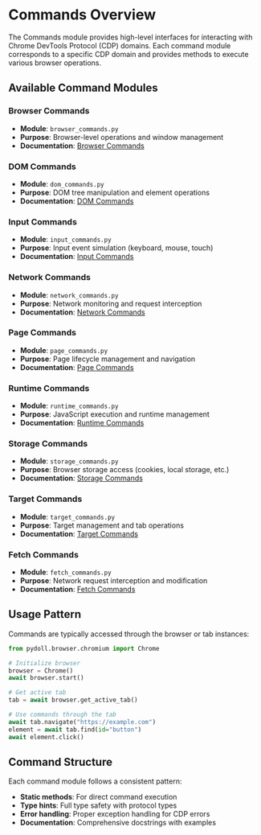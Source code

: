 # Commands Overview

The Commands module provides high-level interfaces for interacting with Chrome DevTools Protocol (CDP) domains. Each command module corresponds to a specific CDP domain and provides methods to execute various browser operations.

## Available Command Modules

### Browser Commands
- **Module**: `browser_commands.py`
- **Purpose**: Browser-level operations and window management
- **Documentation**: [Browser Commands](browser.md)

### DOM Commands
- **Module**: `dom_commands.py`
- **Purpose**: DOM tree manipulation and element operations
- **Documentation**: [DOM Commands](dom.md)

### Input Commands
- **Module**: `input_commands.py`
- **Purpose**: Input event simulation (keyboard, mouse, touch)
- **Documentation**: [Input Commands](input.md)

### Network Commands
- **Module**: `network_commands.py`
- **Purpose**: Network monitoring and request interception
- **Documentation**: [Network Commands](network.md)

### Page Commands
- **Module**: `page_commands.py`
- **Purpose**: Page lifecycle management and navigation
- **Documentation**: [Page Commands](page.md)

### Runtime Commands
- **Module**: `runtime_commands.py`
- **Purpose**: JavaScript execution and runtime management
- **Documentation**: [Runtime Commands](runtime.md)

### Storage Commands
- **Module**: `storage_commands.py`
- **Purpose**: Browser storage access (cookies, local storage, etc.)
- **Documentation**: [Storage Commands](storage.md)

### Target Commands
- **Module**: `target_commands.py`
- **Purpose**: Target management and tab operations
- **Documentation**: [Target Commands](target.md)

### Fetch Commands
- **Module**: `fetch_commands.py`
- **Purpose**: Network request interception and modification
- **Documentation**: [Fetch Commands](fetch.md)

## Usage Pattern

Commands are typically accessed through the browser or tab instances:

```python
from pydoll.browser.chromium import Chrome

# Initialize browser
browser = Chrome()
await browser.start()

# Get active tab
tab = await browser.get_active_tab()

# Use commands through the tab
await tab.navigate("https://example.com")
element = await tab.find(id="button")
await element.click()
```

## Command Structure

Each command module follows a consistent pattern:
- **Static methods**: For direct command execution
- **Type hints**: Full type safety with protocol types
- **Error handling**: Proper exception handling for CDP errors
- **Documentation**: Comprehensive docstrings with examples 